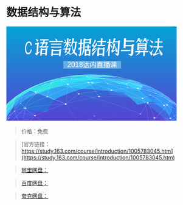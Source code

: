 # 数据结构与算法

![img](../../../assets/study163/free/dcd556d7-4278-4324-a006-c2eca32b36db.png)

> 价格：免费

> [官方链接：https://study.163.com/course/introduction/1005783045.htm](https://study.163.com/course/introduction/1005783045.htm)

> [阿里网盘：]()

> [百度网盘：]()

> [夸克网盘：]()
